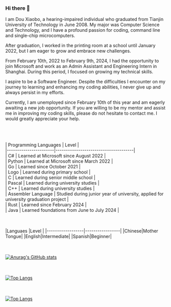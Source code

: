 ### Hi there 👋


I am Dou Xiaobo, a hearing-impaired individual who graduated from Tianjin University of Technology in June 2008. My major was Computer Science and Technology, and I have a profound passion for coding, command line and single-chip microcomputers.<br>

After graduation, I worked in the printing room at a school until January 2022, but I am eager to grow and embrace new challenges.<br>

From February 10th, 2022 to February 9th, 2024, I had the opportunity to join Microsoft and work as an Admin Assistant and Engineering Intern in Shanghai. During this period, I focused on growing my technical skills.<br>

I aspire to be a Software Engineer. Despite the difficulties I encounter on my journey to learning and enhancing my coding abilities, I never give up and always persist in my efforts.<br>

Currently, I am unemployed since February 10th of this year and am eagerly awaiting a new job opportunity. If you are willing to be my mentor and assist me in improving my coding skills, please do not hesitate to contact me. I would greatly appreciate your help.<br>
<br>





<br><br>
| Programming Languages | Level                                  |    
|-----------------------|--------------------------------------|    
| C#                    | Learned at Microsoft since August 2022 |    
| Python                | Learned at Microsoft since March 2022  |    
| Go                    | Learned since October 2021             |    
| Logo                  | Learned during primary school          |    
| C                     | Learned during senior middle school    |    
| Pascal                | Learned during university studies      |    
| C++                   | Learned during university studies      |    
| Assembler Language    | Studied during junior year of university, applied for university graduation project |    
| Rust                  | Learned since February 2024 |    
| Java                  | Learned foundations from June to July 2024  |




<br><br>
|Languaes          |Level            |
|------------------|-----------------|
|Chinese|Mother Tongue|
|English|Intermediate|
|Spanish|Beginner|

<br><br>
[![Anurag's GitHub stats](https://github-readme-stats.vercel.app/api?username=douxiaobo)](https://github.com/anuraghazra/github-readme-stats)

<br><br>
[![Top Langs](https://github-readme-stats.vercel.app/api/top-langs/?username=douxiaobo&hide=Makefile,HTML,CSS,ASP.NET,Vue,TSQL)](https://github.com/anuraghazra/github-readme-stats)



<br><br>
[![Top Langs](https://github-readme-stats.vercel.app/api/top-langs/?username=douxiaobo&layout=compact&hide=Makefile,HTML,CSS,ASP.NET,Vue,TSQL)](https://github.com/anuraghazra/github-readme-stats)
<br><br>




<!--
**douxiaobo/douxiaobo** is a ✨ _special_ ✨ repository because its `README.md` (this file) appears on your GitHub profile.

Here are some ideas to get you started:

- 🔭 I’m currently working on ...
- 🌱 I’m currently learning ...
- 👯 I’m looking to collaborate on ...
- 🤔 I’m looking for help with ...
- 💬 Ask me about ...
- 📫 How to reach me: ...
- 😄 Pronouns: ...
- ⚡ Fun fact: ...
-->
